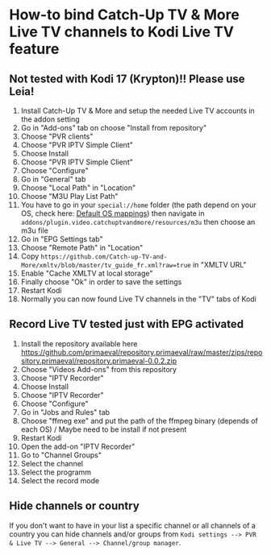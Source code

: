 # How-to bind Catch-Up TV & More Live TV channels to Kodi Live TV feature


## Not tested with Kodi 17 (Krypton)!! Please use Leia!


1. Install Catch-Up TV & More and setup the needed Live TV accounts in the addon setting
2. Go in "Add-ons" tab on choose "Install from repository"
3. Choose "PVR clients"
4. Choose "PVR IPTV Simple Client"
5. Choose Install
6. Choose "PVR IPTV Simple Client"
7. Choose "Configure"
8. Go in "General" tab
9. Choose "Local Path" in "Location"
10. Choose "M3U Play List Path"
11. You have to go in your `special://home` folder (the path depend on your OS, check here: [Default OS mappings](https://kodi.wiki/view/Special_protocol#Default_OS_mappings)) then navigate in `addons/plugin.video.catchuptvandmore/resources/m3u` then choose an m3u file
12. Go in "EPG Settings tab"
13. Choose "Remote Path" in "Location"
14. Copy `https://github.com/Catch-up-TV-and-More/xmltv/blob/master/tv_guide_fr.xml?raw=true` in "XMLTV URL"
15. Enable "Cache XMLTV at local storage"
12. Finally choose "Ok" in order to save the settings
13. Restart Kodi
14. Normally you can now found Live TV channels in the "TV" tabs of Kodi  

## Record Live TV tested just with EPG activated
1. Install the repository available here https://github.com/primaeval/repository.primaeval/raw/master/zips/repository.primaeval/repository.primaeval-0.0.2.zip
2. Choose "Videos Add-ons" from this repository
3. Choose "IPTV Recorder"
5. Choose Install
6. Choose "IPTV Recorder"
7. Choose "Configure"
8. Go in "Jobs and Rules" tab
9. Choose "ffmeg exe" and put the path of the ffmpeg binary (depends of each OS) / Maybe need to be install if not present
10. Restart Kodi
11. Open the add-on "IPTV Recorder"
12. Go to "Channel Groups"
13. Select the channel
14. Select the programm
15. Select the record mode

## Hide channels or country

If you don't want to have in your list a specific channel or all channels of a country you can hide channels and/or groups from `Kodi settings --> PVR & Live TV --> General --> Channel/group manager`.


